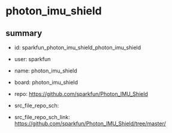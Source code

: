 # photon_imu_shield
 
## summary 
* id: sparkfun_photon_imu_shield_photon_imu_shield
* user: sparkfun
* name: photon_imu_shield
* board: photon_imu_shield
* repo: https://github.com/sparkfun/Photon_IMU_Shield



* src_file_repo_sch: 
* src_file_repo_sch_link: https://github.com/sparkfun/Photon_IMU_Shield/tree/master/




